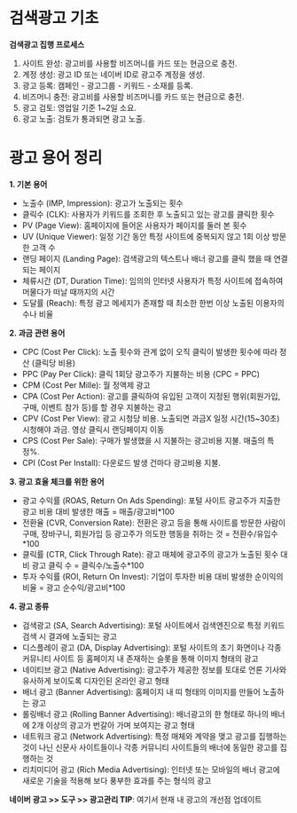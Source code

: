 # 검색광고 기초

**검색광고 집행 프로세스**
1. 사이트 완성: 광고비를 사용할 비즈머니를 카드 또는 현금으로 충전.
2. 계정 생성: 광고 ID 또는 네이버 ID로 광고주 계정을 생성.
3. 광고 등록: 캠페인 - 광고그룹 - 키워드 - 소재를 등록.
4. 비즈머니 충전: 광고비를 사용할 비즈머니를 카드 또는 현금으로 충전.
5. 광고 검토: 영업일 기준 1~2일 소요.
6. 광고 노출: 검토가 통과되면 광고 노출.

# 광고 용어 정리

**1. 기본 용어**
 - 노출수 (IMP, Impression): 광고가 노출되는 횟수
 - 클릭수 (CLK): 사용자가 키워드를 조회한 후 노출되고 있는 광고를 클릭한 횟수
 - PV (Page View): 홈페이지에 들어온 사용자가 페이지를 둘러 본 횟수
 - UV (Unique Viewer): 일정 기간 동안 특정 사이트에 중복되지 않고 1회 이상 방문한 고객 수
 - 랜딩 페이지 (Landing Page): 검색광고의 텍스트나 배너 광고를 클릭 했을 때 연결되는 페이지
 - 체류시간 (DT, Duration Time): 임의의 인터넷 사용자가 특정 사이트에 접속하여 머물다가 떠날 때까지의 시간
 - 도달률 (Reach): 특정 광고 메세지가 존재할 때 최소한 한번 이상 노출된 이용자의 수나 비율

**2. 과금 관련 용어**
 - CPC (Cost Per Click): 노출 횟수와 관계 없이 오직 클릭이 발생한 횟수에 따라 정산 (클릭당 비용)
 - PPC (Pay Per Click): 클릭 1회당 광고주가 지불하는 비용 (CPC = PPC)
 - CPM (Cost Per Mille): 월 정액제 광고
 - CPA (Cost Per Action): 광고를 클릭하여 유입된 고객이 지정된 행위(회원가입, 구매, 이벤트 참가 등)를 할 경우 지불하는 광고
 - CPV (Cost Per View): 광고 시청당 비용. 노출되면 과금X 일정 시간(15~30초) 시청해야 과금. 영상 클릭시 랜딩페이지 이동
 - CPS (Cost Per Sale): 구매가 발생했을 시 지불하는 광고비용 지불. 매출의 특정%.
 - CPI (Cost Per Install): 다운로드 발생 건마다 광고비용 지불.

**3. 광고 효율 체크를 위한 용어**
 - 광고 수익률 (ROAS, Return On Ads Spending): 포털 사이트 광고주가 지출한 광고 비용 대비 발생한 매출 = 매출/광고비*100
 - 전환율 (CVR, Conversion Rate): 전환은 광고 등을 통해 사이트를 방문한 사람이 구매, 장바구니, 회원가입 등 광고주가 의도한 행동을 취하는 것 = 전환수/유입수*100
 - 클릭률 (CTR, Click Through Rate): 광고 매체에 광고주의 광고가 노출된 횟수 대비 광고 클릭 수 = 클릭수/노출수*100
 - 투자 수익률 (ROI, Return On Invest): 기업이 투자한 비용 대비 발생한 순이익의 비율 = 광고 순수익/광고비*100

**4. 광고 종류**
 - 검색광고 (SA, Search Advertising): 포털 사이트에서 검색엔진으로 특정 키워드 검색 시 결과에 노출되는 광고
 - 디스플레이 광고 (DA, Display Advertising): 포털 사이트의 초기 화면이나 각종 커뮤니티 사이트 등 홈페이지 내 존재하는 슬롯을 통해 이미지 형태의 광고
 - 네이티브 광고 (Native Advertising): 광고주가 제공한 정보를 토대로 언론 기사와 유사하게 보이도록 디자인된 온라인 광고 형태
 - 배너 광고 (Banner Advertising): 홈페이지 내 띠 형태의 이미지를 만들어 노출하는 광고
 - 롤링배너 광고 (Rolling Banner Advertising): 배너광고의 한 형태로 하나의 배너에 2개 이상의 광고가 번갈아 가며 보여지는 광고 형태
 - 네트워크 광고 (Network Advertising): 특정 매체와 계약을 맺고 광고를 집행하는 것이 나닌 신문사 사이트들이나 각종 커뮤니티 사이트들의 배너에 동일한 광고를 집행하는 것
 - 리치미디어 광고 (Rich Media Advertising): 인터넷 또는 모바일의 배너 광고에 새로운 기술을 적용해 보다 풍부한 효과를 주는 형식의 광고

**네이버 광고 >> 도구 >> 광고관리 TIP**: 여기서 현재 내 광고의 개선점 업데이트

